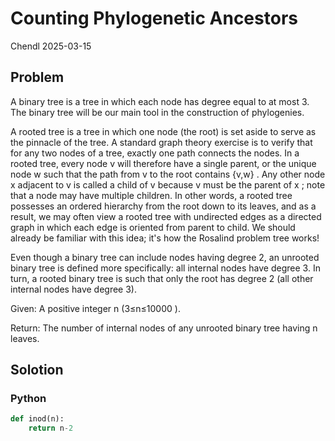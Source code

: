 # Counting Phylogenetic Ancestors

Chendl 2025-03-15

## Problem

A binary tree is a tree in which each node has degree equal to at most 3. The binary tree will be our main tool in the construction of phylogenies.

A rooted tree is a tree in which one node (the root) is set aside to serve as the pinnacle of the tree. A standard graph theory exercise is to verify that for any two nodes of a tree, exactly one path connects the nodes. In a rooted tree, every node v
 will therefore have a single parent, or the unique node w
 such that the path from v
 to the root contains {v,w}
. Any other node x
 adjacent to v
 is called a child of v
 because v
 must be the parent of x
; note that a node may have multiple children. In other words, a rooted tree possesses an ordered hierarchy from the root down to its leaves, and as a result, we may often view a rooted tree with undirected edges as a directed graph in which each edge is oriented from parent to child. We should already be familiar with this idea; it's how the Rosalind problem tree works!

Even though a binary tree can include nodes having degree 2, an unrooted binary tree is defined more specifically: all internal nodes have degree 3. In turn, a rooted binary tree is such that only the root has degree 2 (all other internal nodes have degree 3).

Given: A positive integer n
 (3≤n≤10000
).

Return: The number of internal nodes of any unrooted binary tree having n
 leaves.

## Solotion

### Python

``` python
def inod(n):
	return n-2

```
